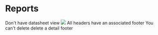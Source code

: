 # Reports
Don't have datasheet view
![](Pasted%20image%2020240304081746.png)
All headers have an associated footer
You can't delete delete a detail footer
